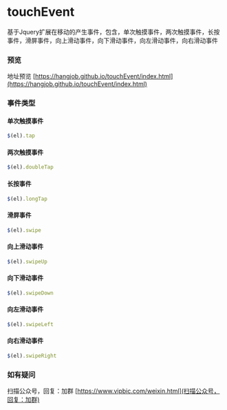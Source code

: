 # touchEvent
基于Jquery扩展在移动的产生事件，包含，单次触摸事件，两次触摸事件，长按事件，滑屏事件，向上滑动事件，向下滑动事件，向左滑动事件，向右滑动事件

### 预览
地址预览
[https://hangjob.github.io/touchEvent/index.html](https://hangjob.github.io/touchEvent/index.html)

### 事件类型
#### 单次触摸事件
```js
$(el).tap
```

#### 两次触摸事件
```js
$(el).doubleTap
```


#### 长按事件
```js
$(el).longTap
```

#### 滑屏事件
```js
$(el).swipe
```

#### 向上滑动事件
```js
$(el).swipeUp
```

#### 向下滑动事件
```js
$(el).swipeDown
```

#### 向左滑动事件
```js
$(el).swipeLeft
```

#### 向右滑动事件
```js
$(el).swipeRight
```

### 如有疑问
扫描公众号，回复：加群
[https://www.vipbic.com/weixin.html](扫描公众号，回复：加群)